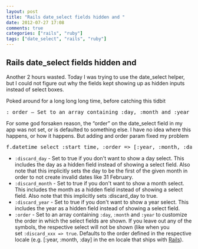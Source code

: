 ```yaml
---
layout: post
title: "Rails date_select fields hidden and "
date: 2012-07-27 17:08
comments: true
categories: ["rails", "ruby"]
tags: ["date_select", "rails", "ruby"]
---
```

## Rails date_select fields hidden and 
Another 2 hours wasted. Today I was trying to use the date_select helper, but I could not figure out why the fields kept showing up as hidden inputs instead of select boxes.

Poked around for a long long long time, before catching this tidbit
<pre>: order – Set to an array containing :day, :month and :year do customize the order in which the select fields are shown. If you leave out any of the symbols, the respective select will not be shown (like when you set :discard_xxx =&gt; true. Defaults to the order defined in the respective locale (e.g. [:year, :month, :day] in the en locale that ships with Rails).</pre>
For some god forsaken reason, the “order” on the date_select field in my app was not set, or is defaulted to something else. I have no idea where this happens, or how it happens. But adding and order param fixed my problem
<pre>f.datetime_select :start_time, :order => [:year, :month, :day]</pre>
<ul>
	<li><code>:discard_day</code> - Set to true if you don't want to show a day select. This includes the day as a hidden field instead of showing a select field. Also note that this implicitly sets the day to be the first of the given month in order to not create invalid dates like 31 February.</li>
	<li><code>:discard_month</code> - Set to true if you don't want to show a month select. This includes the month as a hidden field instead of showing a select field. Also note that this implicitly sets :discard_day to true.</li>
	<li><code>:discard_year</code> - Set to true if you don't want to show a year select. This includes the year as a hidden field instead of showing a select field.</li>
	<li><code>:order</code> - Set to an array containing <code>:day</code>, <code>:month</code> and <code>:year</code> to customize the order in which the select fields are shown. If you leave out any of the symbols, the respective select will not be shown (like when you set <code>:discard_xxx =&gt; true</code>. Defaults to the order defined in the respective locale (e.g. [:year, :month, :day] in the en locale that ships with <a href="http://api.rubyonrails.org/classes/Rails.html">Rails</a>).</li>
</ul>
